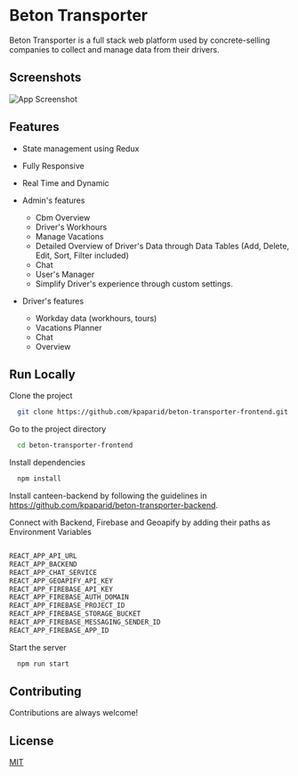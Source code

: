 # Beton Transporter

Beton Transporter is a full stack web platform used by concrete-selling companies to collect and manage data from their drivers.


## Screenshots

![App Screenshot](https://media.giphy.com/media/InfoFlvDzbtrFOLzli/giphy.gif)

  
## Features

- State management using Redux
- Fully Responsive
- Real Time and Dynamic

- Admin's features
  - Cbm Overview
  - Driver's Workhours
  - Manage Vacations
  - Detailed Overview of Driver's Data through Data Tables (Add, Delete, Edit, Sort, Filter included)
  - Chat
  - User's Manager
  - Simplify Driver's experience through custom settings.


- Driver's features
  - Workday data (workhours, tours)
  - Vacations Planner
  - Chat
  - Overview


## Run Locally

Clone the project

```bash
  git clone https://github.com/kpaparid/beton-transporter-frontend.git
```

Go to the project directory

```bash
  cd beton-transporter-frontend
```

Install dependencies

```bash
  npm install
```

Install canteen-backend by following the guidelines in 
https://github.com/kpaparid/beton-transporter-backend.

Connect with Backend, Firebase and Geoapify by adding their paths as Environment Variables
```bash

REACT_APP_API_URL
REACT_APP_BACKEND
REACT_APP_CHAT_SERVICE
REACT_APP_GEOAPIFY_API_KEY
REACT_APP_FIREBASE_API_KEY
REACT_APP_FIREBASE_AUTH_DOMAIN
REACT_APP_FIREBASE_PROJECT_ID
REACT_APP_FIREBASE_STORAGE_BUCKET
REACT_APP_FIREBASE_MESSAGING_SENDER_ID
REACT_APP_FIREBASE_APP_ID
```

Start the server

```bash
  npm run start
```

  
## Contributing

Contributions are always welcome!

  
## License

[MIT](https://choosealicense.com/licenses/mit/)
